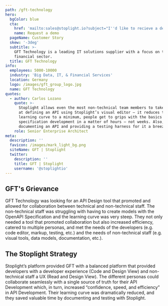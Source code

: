 ```yaml
---
path: /gft-technology
hero:
  bgColor: blue
  cta:
    href: 'mailto:sales@stoplight.io?subject="I''d like to recieve a demo"'
    name: Request a demo
  pageName: Customer Story
  skew: '-3deg'
  subtitle: >-
    GFT Technology is a leading IT solutions supplier with a focus on the
    financial sector.
  title: GFT Technology
info:
  employees: 5000-10000
  industry: 'Big Data, IT, & Financial Services'
  location: Germany
  logo: /images/gft_group_logo.jpg
  name: GFT Technology
quotes:
  - author: Carlos Lozano
    quote: >-
      Stoplight allows even the most non-technical team members to take a shot
      at defining an API using Stoplight’s visual editor — it reduces the
      learning curve to a minimum, people get to grips with the basics of API
      specification development in a matter of hours — not weeks. Also, it makes
      documenting an API and providing a testing harness for it a breeze.
    role: Senior Enterprise Architect
meta:
  description: ''
  favicon: /images/mark_light_bg.png
  siteName: GFT | Stoplight
  twitter:
    description: ''
    title: GFT | Stoplight
    username: '@stoplightio'
---
```

## GFT's Grievance 

GFT Technology was looking for an API Design tool that promoted and allowed for collaboration between technical and non-technical staff. The non-technical staff was struggling with having to create models with the OpenAPI Specification and the learning curve was very steep. They not only needed a tool that promoted collaboration but also increased efficiency, catered to multiple personas, and met the needs of the developers (e.g. code editor, markup, testing, etc.) and the needs of non-technical staff (e.g. visual tools, data models, documentation, etc.).

## The Stoplight Strategy

Stoplight’s platform provided GFT with a balanced platform that provided developers with a developer experience (Code and Design View) and non-technical staff a UX (Read and Design View). The different personas could collaborate seamlessly with a single source of truth for their API Development which, in turn, increased “confidence, speed, and efficiency” in API Development. Their learning curve was dramatically reduced, and they saved valuable time by documenting and testing with Stoplight.
